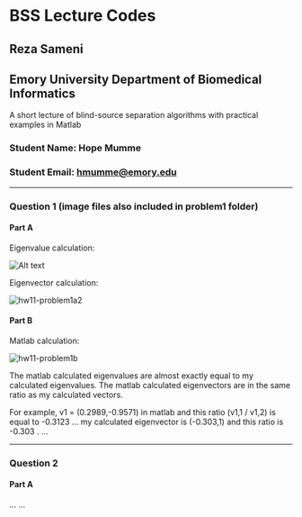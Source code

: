 # BSS Lecture Codes
## Reza Sameni
## Emory University Department of Biomedical Informatics

A short lecture of blind-source separation algorithms with practical examples in Matlab

### Student Name: Hope Mumme
### Student Email: hmumme@emory.edu
***
### Question 1 (image files also included in problem1 folder)
#### Part A
Eigenvalue calculation:

![Alt text](/problem1/hw11-problem1a1.jpg?raw=true "Eigenvalue Calculation")

Eigenvector calculation:

![hw11-problem1a2](https://user-images.githubusercontent.com/51492274/140654258-8c5e8181-facd-42c6-93f8-60b9a9d693b9.png)

#### Part B
Matlab calculation:

![hw11-problem1b](https://user-images.githubusercontent.com/51492274/140654265-7678df6e-e86d-4dd1-af12-e9574c970caf.png)

The matlab calculated eigenvalues are almost exactly equal to my calculated eigenvalues. The matlab calculated eigenvectors are in the same ratio as my calculated vectors. 

For example, v1 = (0.2989,-0.9571) in matlab and this ratio (v1,1 / v1,2) is equal to -0.3123 ... my calculated eigenvector is (-0.303,1) and this ratio is -0.303 . 
…
***
### Question 2
#### Part A
...
… 

